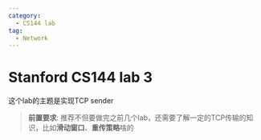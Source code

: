 ```yaml
---
category:
  - CS144 lab
tag:
  - Network
---
```


# Stanford CS144 lab 3

这个lab的主题是实现TCP sender

> **前置要求**: 推荐不但要做完之前几个lab，还需要了解一定的TCP传输的知识，比如**滑动窗口**、**重传策略**啥的


